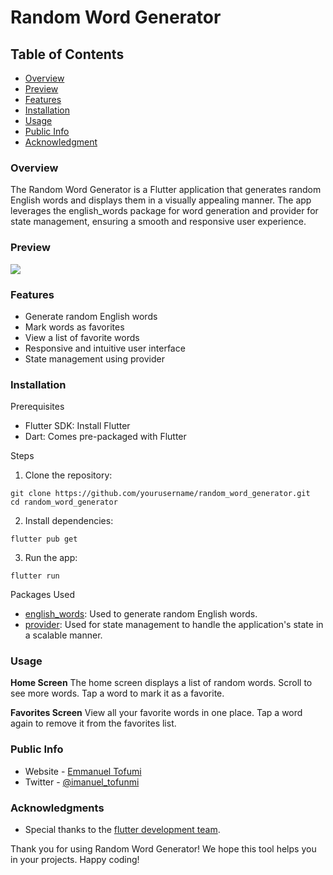 # Random Word Generator

## Table of Contents
- [Overview](#overview)
- [Preview](#preview)
- [Features](#features)
- [Installation](#installation)
- [Usage](#usage)
- [Public Info](#public-info)
- [Acknowledgment](#acknowledgments)

### Overview
The Random Word Generator is a Flutter application that generates random English words and displays them in a visually appealing manner. The app leverages the english_words package for word generation and provider for state management, ensuring a smooth and responsive user experience.

### Preview
![](/public/drone.png)

### Features
- Generate random English words
- Mark words as favorites
- View a list of favorite words
- Responsive and intuitive user interface
- State management using provider

### Installation
Prerequisites
- Flutter SDK: Install Flutter
- Dart: Comes pre-packaged with Flutter

Steps
1. Clone the repository:
```
git clone https://github.com/yourusername/random_word_generator.git
cd random_word_generator
```
2. Install dependencies:
```
flutter pub get
```
3. Run the app:
```
flutter run
```
Packages Used
- [english_words](https://pub.dev/packages/english_words): Used to generate random English words.
- [provider](https://pub.dev/packages/provider): Used for state management to handle the application's state in a scalable manner.


### Usage
**Home Screen**
The home screen displays a list of random words. Scroll to see more words. Tap a word to mark it as a favorite.

**Favorites Screen**
View all your favorite words in one place. Tap a word again to remove it from the favorites list.

### Public Info
- Website - [Emmanuel Tofumi](https://devemma.netlify.app)
- Twitter - [@imanuel_tofunmi](https://twitter.com/imanuel_tofunmi)

### Acknowledgments
- Special thanks to the [flutter development team](https://flutter.dev/).

Thank you for using Random Word Generator! We hope this tool helps you in your projects. Happy coding!